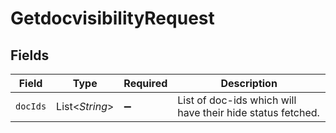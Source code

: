 # GetdocvisibilityRequest


## Fields

| Field                                                      | Type                                                       | Required                                                   | Description                                                |
| ---------------------------------------------------------- | ---------------------------------------------------------- | ---------------------------------------------------------- | ---------------------------------------------------------- |
| `docIds`                                                   | List\<*String*>                                            | :heavy_minus_sign:                                         | List of doc-ids which will have their hide status fetched. |